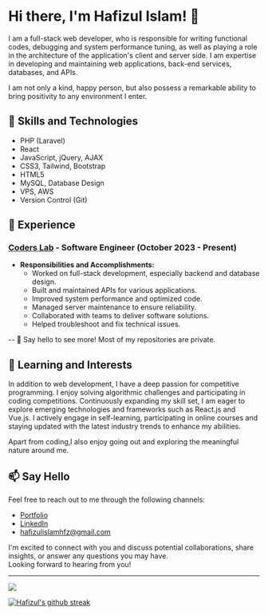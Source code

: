 # Hi there, I'm Hafizul Islam! 👋
I am a full-stack web developer, who is responsible for writing functional codes, debugging and system performance tuning, as well as playing a role in the architecture of the application's client and server side. I am expertise in developing and maintaining web applications, back-end services, databases, and APIs.

I am not only a kind, happy person, but also possess a remarkable ability to bring positivity to any environment I enter.

## 🚀 Skills and Technologies
- PHP (Laravel)
- React
- JavaScript, jQuery, AJAX
- CSS3, Tailwind, Bootstrap 
- HTML5
- MySQL, Database Design
- VPS, AWS
- Version Control (Git)

## 💼 Experience
### [Coders Lab](https://coderslab.com.bd/) - Software Engineer (October 2023 - Present)
  - **Responsibilities and Accomplishments:**
      - Worked on full-stack development, especially backend and database design.
      - Built and maintained APIs for various applications.
      - Improved system performance and optimized code.
      - Managed server maintenance to ensure reliability.
      - Collaborated with teams to deliver software solutions.
      - Helped troubleshoot and fix technical issues.

 -- 👋 Say hello to see more! Most of my repositories are private.

## 🌱 Learning and Interests
In addition to web development, I have a deep passion for competitive programming. I enjoy solving algorithmic challenges and participating in coding competitions.
Continuously expanding my skill set, I am eager to explore emerging technologies and frameworks such as React.js and Vue.js. I actively engage in self-learning, participating in online courses and staying updated with the latest industry trends to enhance my abilities.

Apart from coding,I also enjoy going out and exploring the meaningful nature around me.

## 📫 Say Hello

Feel free to reach out to me through the following channels:

- [Portfolio](https://hafizulislamhfz.github.io/Hafizul-portfolio/)
- [LinkedIn](https://www.linkedin.com/in/hafizulislamhfz/)
- [hafizulislamhfz@gmail.com](mailto:hafizulislamhfz@gmail.com)

I'm excited to connect with you and discuss potential collaborations, share insights, or answer any questions you may have.<br>
Looking forward to hearing from you!

---
[![](https://visitcount.itsvg.in/api?id=hafizulislamhfz&label=Profile%20Views&color=1&icon=0&pretty=false)](https://visitcount.itsvg.in) <be>
<!--[![Hafizul's github stats](https://github-readme-stats.vercel.app/api?username=hafizulislamhfz&theme=blue-green)](https://github.com/anuraghazra/github-readme-stats)-->
[![Hafizul's github streak](https://github-readme-streak-stats.herokuapp.com/?user=hafizulislamhfz&theme=blue-green)](https://github.com/DenverCoder1/github-readme-streak-stats)

